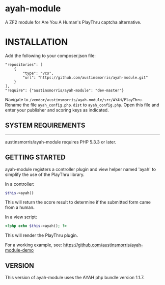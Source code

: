 ayah-module
===========

A ZF2 module for Are You A Human's PlayThru captcha alternative.

# INSTALLATION

Add the following to your composer.json file:
```
"repositories": [
    {
        "type": "vcs",
        "url": "https://github.com/austinsmorris/ayah-module.git"
    }
],
"require": {"austinsmorris/ayah-module": "dev-master"}
```

Navigate to `/vendor/austinsmorris/ayah-module/src/AYAH/PlayThru`.  Rename the file
`ayah_config.php.dist` to `ayah_config.php`.  Open this file and enter your publisher
and scoring keys as indicated.

## SYSTEM REQUIREMENTS
-------------------

austinsmorris/ayah-module requires PHP 5.3.3 or later.

## GETTING STARTED

ayah-module registers a controller plugin and view helper named 'ayah' to simplify the
use of the PlayThru library.

In a controller:
```php
$this->ayah()
```
This will return the score result to determine if the submitted form came from a human.

In a view script:
```php
<?php echo $this->ayah(); ?>
```
This will render the PlayThru plugin.

For a working example, see:
https://github.com/austinsmorris/ayah-module-demo

## VERSION

This version of ayah-module uses the AYAH php bundle version 1.1.7.
